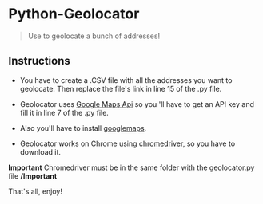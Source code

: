# Python-Geolocator
> Use to geolocate a bunch of addresses!

## Instructions

* You have to create a .CSV file with all the addresses you want to geolocate. Then replace the file's link in line 15 of the .py file.

* Geolocator uses [Google Maps Api](https://developers.google.com/maps/documentation/geocoding) so you 'll have to get an API key and fill it in line 7 of the .py file.

* Also you'll have to install [googlemaps](https://pypi.org/project/googlemaps/).

* Geolocator works on Chrome using [chromedriver](https://chromedriver.chromium.org/getting-started), so you have to download it.


**Important** Chromedriver must be in the same folder with the geolocator.py file **/Important**


That's all, enjoy!
